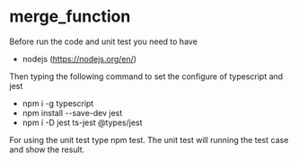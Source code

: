 # merge_function
Before run the code and unit test you need to have
  - nodejs (https://nodejs.org/en/)
  
Then typing the following command to set the configure of typescript and jest
   - npm i -g typescript
   - npm install --save-dev jest
   - npm i -D jest ts-jest @types/jest

For using the unit test type npm test. The unit test will running the test case and show the result.
